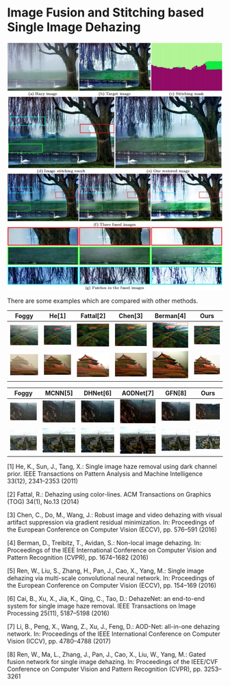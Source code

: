 # Image Fusion and Stitching based Single Image Dehazing


![pic](pic/flowchart.png)



There are some examples which are compared with other methods.

| Foggy | He[1] | Fattal[2] | Chen[3] | Berman[4] |  Ours |
| ----- | ---- | ------ | ---- | ------ |  ---- |
| <img src="pic/1.bmp" width="100" /> | <img src="pic/1_He.bmp" width="100" /> | <img src="pic/1_Fattal.bmp" width="100" /> | <img src="pic/1_Chen.bmp" width="100" /> | <img src="pic/1_Berman.bmp" width="100" /> |  <img src="pic/1_mine.bmp" width="100" /> |
| <img src="pic/2.bmp" width="100" /> | <img src="pic/2_He.bmp" width="100" /> | <img src="pic/2_Fattal.bmp" width="100" /> | <img src="pic/2_Chen.bmp" width="100" /> | <img src="pic/2_Berman.bmp" width="100" /> |  <img src="pic/2_mine.bmp" width="100" /> |


| Foggy | MCNN[5] | DHNet[6] | AODNet[7] | GFN[8] | Ours |
| ---- | ------ | ---- | ------ | ------- | ---- |
| <img src="pic/3.bmp" width="100" /> | <img src="pic/3_Multi-scale-CNN.bmp" width="100" /> | <img src="pic/3_DehazeNet.bmp" width="100" /> | <img src="pic/3_AOD.bmp" width="100" /> | <img src="pic/3_GFN.bmp" width="100" /> | <img src="pic/3_mine.bmp" width="100" /> |
| <img src="pic/4.bmp" width="100" /> | <img src="pic/4_Multi-scale-CNN.bmp" width="100" /> | <img src="pic/4_DehazeNet.bmp" width="100" /> | <img src="pic/4_AOD.bmp" width="100" /> | <img src="pic/4_GFN.bmp" width="100" /> | <img src="pic/4_mine.bmp" width="100" /> |

[1] He, K., Sun, J., Tang, X.: Single image haze removal using dark channel prior. IEEE Transactions on Pattern Analysis and Machine Intelligence 33(12), 2341–2353 (2011)

[2] Fattal, R.: Dehazing using color-lines. ACM Transactions on Graphics (TOG) 34(1), No.13 (2014) 

[3] Chen, C., Do, M., Wang, J.: Robust image and video dehazing with visual artifact suppression via gradient residual minimization. In: Proceedings of the European Conference on Computer Vision (ECCV), pp. 576–591 (2016)

[4] Berman, D., Treibitz, T., Avidan, S.: Non-local image dehazing. In: Proceedings of the IEEE International Conference on Computer Vision and Pattern Recognition (CVPR), pp. 1674–1682 (2016)

[5] Ren, W., Liu, S., Zhang, H., Pan, J., Cao, X., Yang, M.: Single image dehazing via multi-scale convolutional neural network. In: Proceedings of the European Conference on Computer Vision (ECCV), pp. 154–169 (2016) 

[6] Cai, B., Xu, X., Jia, K., Qing, C., Tao, D.: DehazeNet: an end-to-end system for single image haze removal. IEEE Transactions on Image Processing 25(11), 5187–5198 (2016)

[7] Li, B., Peng, X., Wang, Z., Xu, J., Feng, D.: AOD-Net: all-in-one dehazing network. In: Proceedings of the IEEE International Conference on Computer Vision (ICCV), pp. 4780–4788 (2017) 

[8] Ren, W., Ma, L., Zhang, J., Pan, J., Cao, X., Liu, W., Yang, M.: Gated fusion network for single image dehazing. In: Proceedings of the IEEE/CVF Conference on Computer Vision and Pattern Recognition (CVPR), pp. 3253–3261 
